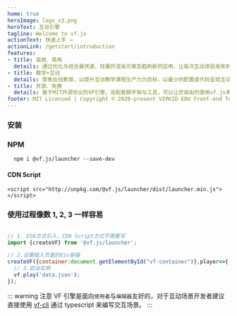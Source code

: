 ```yaml
---
home: true
heroImage: logo_x3.png
heroText: 互动引擎
tagline: Welcome to vf.js
actionText: 快速上手 →
actionLink: /getstart/introduction
features:
- title: 高效、易用
  details: 通过优化与结合最快速、轻量的渲染方案及脏刷新的应用，让每次互动体验发挥到极致。
- title: 教学+互动
  details: 聚焦在线教育，以提升互动教学课程生产力为目标，以最少的配置或代码呈现互动教学场景。
- title: 开源、免费
  details: 基于MIT开源协议的VF引擎，及配套脚手架与工具，可以让您自由的使用vf.js来创作或共建在线互动教学资源。  
footer: MIT Licensed | Copyright © 2020-present VIPKID EDU Front-end Technology Team.
---
```


### 安装

### NPM
```
  npm i @vf.js/launcher --save-dev
```

#### CDN Script
```
<script src="http://unpkg.com/@vf.js/launcher/dist/launcher.min.js"></script>
```

### 使用过程像数 1, 2, 3 一样容易

``` js {10}

// 1. ES6方式引入，CDN Script方式不需要写
import {createVF} from '@vf.js/launcher';

// 2.设置插入页面的div容器
createVF({container:document.getElementById("vf-container")},player=>{
  // 3.启动实例
  vf.play('data.json');
});

```

::: warning 注意
VF 引擎是面向`使用者`与`编辑器`友好的，对于互动场景开发者建议直接使用 [vf-cli](/getstart/introduction.md) 通过 typescript 来编写交互场景。
:::

